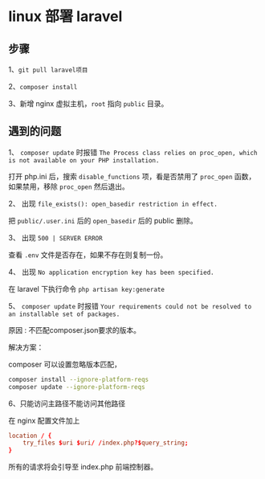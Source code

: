 # linux 部署 laravel

## 步骤

1、`git pull laravel项目`

2、`composer install`

3、新增 nginx 虚拟主机，`root` 指向 `public` 目录。

## 遇到的问题

1、 `composer update` 时报错 `The Process class relies on proc_open, which is not available on your PHP installation.`

打开 php.ini 后，搜索 `disable_functions` 项，看是否禁用了 `proc_open` 函数，如果禁用，移除 `proc_open` 然后退出。

2、 出现 `file_exists(): open_basedir restriction in effect.`

把 `public/.user.ini` 后的 `open_basedir` 后的 public 删除。

3、 出现 `500 | SERVER ERROR`

查看 `.env` 文件是否存在，如果不存在则复制一份。

4、 出现 `No application encryption key has been specified.`

在 laravel 下执行命令 `php artisan key:generate`

5、 `composer update` 时报错 `Your requirements could not be resolved to an installable set of packages.`

原因 : 不匹配composer.json要求的版本。

解决方案：

composer 可以设置忽略版本匹配，

```bash
composer install --ignore-platform-reqs
composer update --ignore-platform-reqs
```

6、只能访问主路径不能访问其他路径

在 nginx 配置文件加上

```conf
location / {
    try_files $uri $uri/ /index.php?$query_string;
}
```

所有的请求将会引导至 index.php 前端控制器。